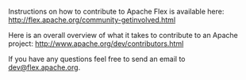 

Instructions on how to contribute to Apache Flex is available here: http://flex.apache.org/community-getinvolved.html

Here is an overall overview of what it takes to contribute to an Apache project: http://www.apache.org/dev/contributors.html

If you have any questions feel free to send an email to dev@flex.apache.org. 
